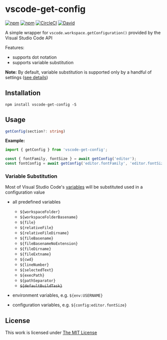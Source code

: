 # vscode-get-config

[![npm](https://flat.badgen.net/npm/license/vscode-get-config)](https://www.npmjs.org/package/vscode-get-config)
[![npm](https://flat.badgen.net/npm/v/vscode-get-config)](https://www.npmjs.org/package/vscode-get-config)
[![CircleCI](https://flat.badgen.net/circleci/github/idleberg/node-vscode-get-config)](https://circleci.com/gh/idleberg/node-vscode-get-config)
[![David](https://flat.badgen.net/david/dep/idleberg/node-vscode-get-config)](https://david-dm.org/idleberg/node-vscode-get-config)

A simple wrapper for `vscode.workspace.getConfiguration()` provided by the Visual Studio Code API

Features:

- supports dot notation
- supports variable substitution

**Note:** By default, variable substitution is supported only by a handful of settings ([see details](https://code.visualstudio.com/docs/editor/variables-reference#_is-variable-substitution-supported-in-user-and-workspace-settings))

## Installation

`npm install vscode-get-config -S`

## Usage

```ts
getConfig(section?: string)
```

**Example:**

```js
import { getConfig } from 'vscode-get-config';

const { fontFamily, fontSize } = await getConfig('editor');
const fontConfig = await getConfig('editor.fontFamily', 'editor.fontSize');
```

### Variable Substitution

Most of Visual Studio Code's [ variables](https://code.visualstudio.com/docs/editor/variables-reference) will be substituted used in a configuration value

- all predefined variables
    - `${workspaceFolder}`
    - `${workspaceFolderBasename}`
    - `${file}`
    - `${relativeFile}`
    - `${relativeFileDirname}`
    - `${fileBasename}`
    - `${fileBasenameNoExtension}`
    - `${fileDirname}`
    - `${fileExtname}`
    - `${cwd}`
    - `${lineNumber}`
    - `${selectedText}`
    - `${execPath}`
    - `${pathSeparator}`
    - <strike>`${defaultBuildTask}`</strike>

- environment variables, e.g. `${env:USERNAME}`
- configuration variables, e.g. `${config:editor.fontSize}` 

## License

This work is licensed under [The MIT License](https://opensource.org/licenses/MIT)
